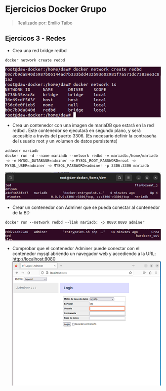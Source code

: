 # Ejercicios Docker Grupo
> Realizado por: Emilio Taibo

## Ejercicos 3 - Redes

- Crea una red bridge redbd
~~~
docker network create redbd
~~~
![](assets/CP3.1.png)
- Crea un contenedor con una imagen de mariaDB que estará en la red redbd . Este
contenedor se ejecutará en segundo plano, y será accesible a través del puerto 3306. (Es
necesario definir la contraseña del usuario root y un volumen de datos persistente)
~~~
adduser mariadb
docker run -d --name mariadb --network redbd -v mariadb:/home/mariadb -e -e MYSQL_DATABASE=adminer -e MYSQL_ROOT_PASSWORD=root -e MYSQL_USER=adminer -e MYSQL_PASSWORD=adminer -p 3306:3306 mariadb
~~~
![](assets/CP3.2.PNG)

- Crear un contenedor con Adminer que se pueda conectar al contenedor de la BD
~~~
docker run --network redbd --link mariadb: -p 8080:8080 adminer
~~~
![](assets/CP3.3.PNG)
- Comprobar que el contenedor Adminer puede conectar con el contenedor mysql abriendo un navegador web y accediendo a la URL: http://localhost:8080
![](assets/CP3.4.PNG)